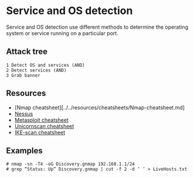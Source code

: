 # Service and OS detection

Service and OS detection use different methods to determine the operating system or service running on a particular port.

## Attack tree

    1 Detect OS and services (AND)
    2 Detect services (AND)
    3 Grab banner

## Resources

* [Nmap cheatsheet][../../resources/cheatsheets/Nmap-cheatsheet.md]
* [Nessus](../../resources/cheatsheets/Nessus-cheatsheet.md)
* [Metasploit cheatsheet](../../resources/cheatsheets/Metasploit-cheatsheet.pdf)
* [Unicornscan cheatsheet](../../resources/cheatsheets/Unicornscan-cheatsheet.md)
* [IKE-scan cheatsheet](../../IKE-scan-cheatsheet.md)

## Examples

    # nmap -sn -T4 -oG Discovery.gnmap 192.168.1.1/24
    # grep “Status: Up” Discovery.gnmap | cut -f 2 -d ‘ ‘ > LiveHosts.txt



